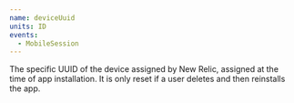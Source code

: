 ```yaml
---
name: deviceUuid
units: ID
events:
  - MobileSession
---
```


The specific UUID of the device assigned by New Relic, assigned at the time of app installation. It is only reset if a user deletes and then reinstalls the app.